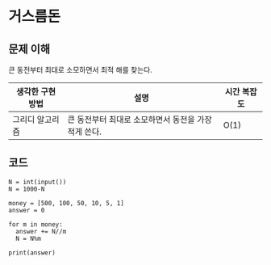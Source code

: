 # 거스름돈

## 문제 이해
큰 동전부터 최대로 소모하면서 최적 해를 찾는다.

|생각한 구현 방법|설명|시간 복잡도|
|-|-|-|
|그리디 알고리즘|큰 동전부터 최대로 소모하면서 동전을 가장 적게 쓴다.|O(1)|

## 코드
```
N = int(input())
N = 1000-N

money = [500, 100, 50, 10, 5, 1]
answer = 0

for m in money:
  answer += N//m
  N = N%m

print(answer)
```
